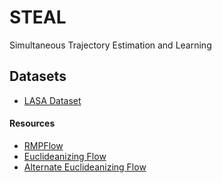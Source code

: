 # STEAL
Simultaneous Trajectory Estimation and Learning

## Datasets

- [LASA Dataset](https://cs.stanford.edu/people/khansari/download.html)

#### Resources

- [RMPFlow](https://github.com/mrana6/hgrmpflow)
- [Euclideanizing Flow](https://github.com/mrana6/euclideanizing_flows)
- [Alternate Euclideanizing Flow](https://github.com/nash169/learn-diffeomorphism)
